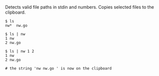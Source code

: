 Detects valid file paths in stdin and numbers. Copies selected files to the clipboard.

```
$ ls
nw*  nw.go

$ ls | nw
1 nw
2 nw.go

$ ls | nw 1 2
1 nw
2 nw.go

# the string 'nw nw.go ' is now on the clipboard
```
